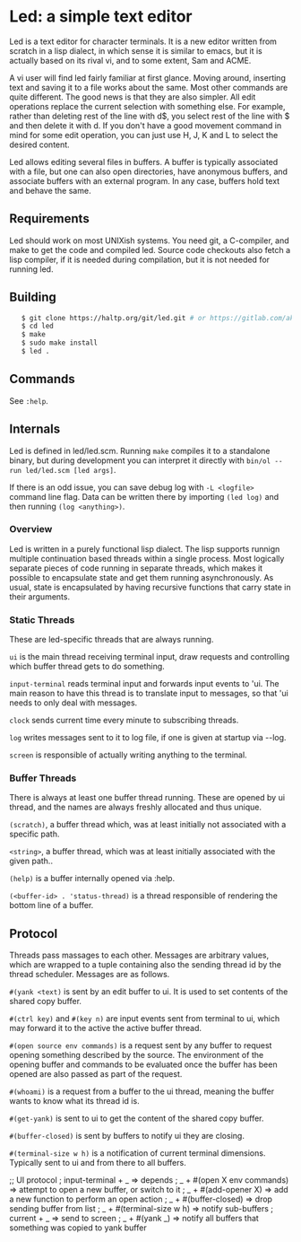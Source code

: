 # Led: a simple text editor

Led is a text editor for character terminals. It is a new editor written from
scratch in a lisp dialect, in which sense it is similar to emacs, but it is
actually based on its rival vi, and to some extent, Sam and ACME.

A vi user will find led fairly familiar at first glance. Moving around,
inserting text and saving it to a file works about the same. Most other
commands are quite different. The good news is that they are also simpler. All
edit operations replace the current selection with something else. For example,
rather than deleting rest of the line with d$, you select rest of the line with
$ and then delete it with d. If you don't have a good movement command in mind
for some edit operation, you can just use H, J, K and L to select the desired
content.

Led allows editing several files in buffers. A buffer is typically associated
with a file, but one can also open directories, have anonymous buffers, and
associate buffers with an external program. In any case, buffers hold text and
behave the same.


## Requirements

Led should work on most UNIXish systems. You need git, a C-compiler, and make
to get the code and compiled led. Source code checkouts also fetch a lisp
compiler, if it is needed during compilation, but it is not needed for running
led.


## Building

```sh
   $ git clone https://haltp.org/git/led.git # or https://gitlab.com/akihe/led
   $ cd led
   $ make
   $ sudo make install
   $ led .
```

## Commands

See `:help`.


## Internals

Led is defined in led/led.scm. Running `make` compiles it to a standalone binary,
but during development you can interpret it directly with `bin/ol --run led/led.scm [led args]`.

If there is an odd issue, you can save debug log with `-L <logfile>` command line
flag. Data can be written there by importing `(led log)` and then running `(log <anything>)`.

### Overview

Led is written in a purely functional lisp dialect. The lisp supports runnign multiple
continuation based threads within a single process. Most logically separate pieces of
code running in separate threads, which makes it possible to encapsulate state and get
them running asynchronously. As usual, state is encapsulated by having recursive functions
that carry state in their arguments.


### Static Threads

These are led-specific threads that are always running.

`ui` is the main thread receiving terminal input, draw requests and controlling
which buffer thread gets to do something.

`input-terminal` reads terminal input and forwards input events to 'ui. The main
reason to have this thread is to translate input to messages, so that 'ui needs
to only deal with messages.

`clock` sends current time every minute to subscribing threads.

`log` writes messages sent to it to log file, if one is given at startup via --log.

`screen` is responsible of actually writing anything to the terminal.


### Buffer Threads

There is always at least one buffer thread running. These are opened by ui
thread, and the names are always freshly allocated and thus unique.

`(scratch)`, a buffer thread which, was at least initially not associated with a
specific path.

`<string>`, a buffer thread, which was at least initially associated with the given
path..

`(help)` is a buffer internally opened via :help.

`(<buffer-id> . 'status-thread)` is a thread responsible of rendering the bottom
line of a buffer.


## Protocol

Threads pass massages to each other. Messages are arbitrary values, which are wrapped
to a tuple containing also the sending thread id by the thread scheduler. Messages are
as follows.

`#(yank <text)` is sent by an edit buffer to ui. It is used to set contents of the shared
copy buffer.

`#(ctrl key)` and `#(key n)` are input events sent from terminal to ui, which may forward it to the active
the active buffer thread.

`#(open source env commands)` is a request sent by any buffer to request opening
something described by the source. The environment of the opening buffer and commands to
be evaluated once the buffer has been opened are also passed as part of the request.

`#(whoami)` is a request from a buffer to the ui thread, meaning the buffer wants to know
what its thread id is.

`#(get-yank)` is sent to ui to get the content of the shared copy buffer.

`#(buffer-closed)` is sent by buffers to notify ui they are closing.

`#(terminal-size w h)` is a notification of current terminal dimensions. Typically sent to
ui and from there to all buffers.

;; UI protocol
; input-terminal + _ => depends
; _ + #(open X env commands) => attempt to open a new buffer, or switch to it
; _ + #(add-opener X) => add a new function to perform an open action
; _ + #(buffer-closed)    => drop sending buffer from list
; _ + #(terminal-size w h) => notify sub-buffers
; current + _        => send to screen
; _ + #(yank _)      => notify all buffers that something was copied to yank buffer




